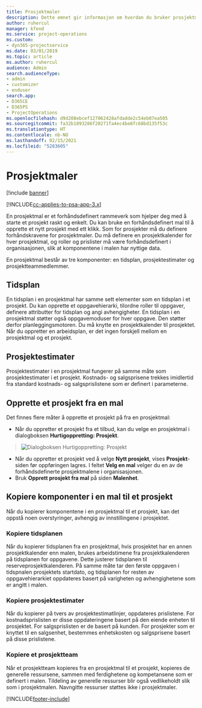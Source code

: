 ```yaml
---
title: Prosjektmaler
description: Dette emnet gir informasjon om hvordan du bruker prosjektmaler for et raskt prosjektoppsett.
author: ruhercul
manager: kfend
ms.service: project-operations
ms.custom:
- dyn365-projectservice
ms.date: 03/01/2019
ms.topic: article
ms.author: ruhercul
audience: Admin
search.audienceType:
- admin
- customizer
- enduser
search.app:
- D365CE
- D365PS
- ProjectOperations
ms.openlocfilehash: d9d208ebcef127062428afdadde2c54eb07ea505
ms.sourcegitcommit: fa32b1893286f20271fa4ec4be8fc68bd135f53c
ms.translationtype: HT
ms.contentlocale: nb-NO
ms.lasthandoff: 02/15/2021
ms.locfileid: "5283605"
---
```

# <a name="project-templates"></a>Prosjektmaler 

[!include [banner](../includes/psa-now-project-operations.md)]

[!INCLUDE[cc-applies-to-psa-app-3.x](../includes/cc-applies-to-psa-app-3x.md)]

En prosjektmal er et forhåndsdefinert rammeverk som hjelper deg med å starte et prosjekt raskt og enkelt. Du kan bruke en forhåndsdefinert mal til å opprette et nytt prosjekt med ett klikk. Som for prosjekter må du definere forhåndskravene for prosjektmaler. Du må definere en prosjektkalender for hver prosjektmal, og roller og prislister må være forhåndsdefinert i organisasjonen, slik at komponentene i malen har nyttige data.

En prosjektmal består av tre komponenter: en tidsplan, prosjektestimater og prosjektteammedlemmer.

## <a name="schedule"></a>Tidsplan

En tidsplan i en prosjektmal har samme sett elementer som en tidsplan i et prosjekt. Du kan opprette et oppgavehierarki, tilordne roller til oppgaver, definere attributter for tidsplan og angi avhengigheter. En tidsplan i en prosjektmal støtter også oppgavemoduser for hver oppgave. Den støtter derfor planleggingsmotoren. Du må knytte en prosjektkalender til prosjektet. Når du oppretter en arbeidsplan, er det ingen forskjell mellom en prosjektmal og et prosjekt.

## <a name="project-estimates"></a>Prosjektestimater

Prosjektestimater i en prosjektmal fungerer på samme måte som prosjektestimater i et prosjekt. Kostnads- og salgsprisene trekkes imidlertid fra standard kostnads- og salgsprislistene som er definert i parameterne.

## <a name="creating-a-project-from-a-template"></a>Opprette et prosjekt fra en mal
 
Det finnes flere måter å opprette et prosjekt på fra en prosjektmal:

- Når du oppretter et prosjekt fra et tilbud, kan du velge en prosjektmal i dialogboksen **Hurtigoppretting: Prosjekt**.

> ![Dialogboksen Hurtigoppretting: Prosjekt](media/project-11.png)

- Når du oppretter et prosjekt ved å velge **Nytt prosjekt**, vises **Prosjekt**-siden før oppføringen lagres. I feltet **Velg en mal** velger du en av de forhåndsdefinerte prosjektmalene i organisasjonen.
- Bruk **Opprett prosjekt fra mal** på siden **Malenhet**.

## <a name="copying-components-of-template-to-project"></a>Kopiere komponenter i en mal til et prosjekt

Når du kopierer komponentene i en prosjektmal til et prosjekt, kan det oppstå noen overstyringer, avhengig av innstillingene i prosjektet.

### <a name="copying-the-schedule"></a>Kopiere tidsplanen

Når du kopierer tidsplanen fra en prosjektmal, hvis prosjektet har en annen prosjektkalender enn malen, brukes arbeidstimene fra prosjektkalenderen på tidsplanen for oppgavene. Dette justerer tidsplanen til reserveprosjektkalenderen. På samme måte tar den første oppgaven i tidspnalen prosjektets startdato, og tidsplanen for resten av oppgavehierarkiet oppdateres basert på varigheten og avhengighetene som er angitt i malen. 

### <a name="copying-project-estimates"></a>Kopiere prosjektestimater 

Når du kopierer på tvers av prosjektestimatlinjer, oppdateres prislistene. For kostnadsprislisten er disse oppdateringene basert på den eiende enheten til prosjektet. For salgsprislisten er de basert på kunden. For prosjekter som er knyttet til en salgsenhet, bestemmes enhetskosten og salgsprisene basert på disse prislistene.

### <a name="copying-a-project-team"></a>Kopiere et prosjektteam

Når et prosjektteam kopieres fra en prosjektmal til et prosjekt, kopieres de generelle ressursene, sammen med ferdighetene og kompetansene som er definert i malen. Tildeling av generelle ressurser blir også vedlikeholdt slik som i prosjektmalen. Navngitte ressurser støttes ikke i prosjektmaler.


[!INCLUDE[footer-include](../includes/footer-banner.md)]